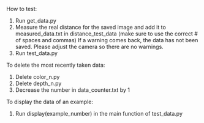 How to test:
1. Run get_data.py
2. Measure the real distance for the saved image and add it to measured_data.txt in distance_test_data (make sure to use the correct # of spaces and commas)
If a warning comes back, the data has not been saved. Please adjust the camera so there are no warnings.
3. Run test_data.py

To delete the most recently taken data:
1. Delete color_n.py
2. Delete depth_n.py
3. Decrease the number in data_counter.txt by 1

To display the data of an example:
1. Run display(example_number) in the main function of test_data.py